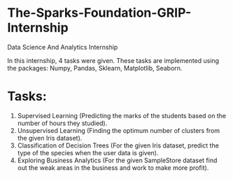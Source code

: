 # The-Sparks-Foundation-GRIP-Internship
Data Science And Analytics Internship

In this internship, 4 tasks were given. These tasks are implemented using the packages: Numpy, Pandas, Sklearn, Matplotlib, Seaborn.

# Tasks:
1. Supervised Learning (Predicting the marks of the students based on the number of hours they studied).
2. Unsupervised Learning (Finding the optimum number of clusters from the given Iris dataset).
3. Classification of Decision Trees (For the given Iris dataset, predict the type of the species when the user data is given).
4. Exploring Business Analytics (For the given SampleStore dataset find out the weak areas in the business and work to make more profit).

